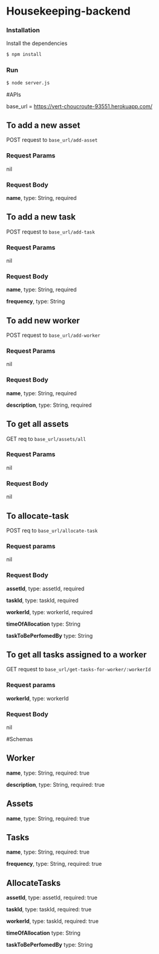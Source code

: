 # Housekeeping-backend


### Installation

Install the dependencies

```sh
$ npm install
```

### Run


```sh
$ node server.js
```


#APIs

base_url = https://vert-choucroute-93551.herokuapp.com/

## To add a new asset
POST request to `base_url/add-asset`

### Request Params
nil

### Request Body

**name**,         type: String, required


## To add a new task
POST request to `base_url/add-task`

### Request Params

nil

### Request Body

**name**,        type: String, required

**frequency**,   type: String


## To add new worker
POST request to `base_url/add-worker`

### Request Params

nil

### Request Body

**name**,           type: String, required

**description**,           type: String, required


## To get all assets
GET req to `base_url/assets/all`

### Request Params

nil

### Request Body

nil


## To allocate-task
POST req to `base_url/allocate-task`

### Request params

nil

### Request Body

**assetId**,        type: assetId, required

**taskId**,        type: taskId, required

**workerId**,        type: workerId, required

**timeOfAllocation** type: String

**taskToBePerfomedBy** type: String


## To get all tasks assigned to a worker
GET request to `base_url/get-tasks-for-worker/:workerId`

### Request params

**workerId**,        type: workerId

### Request Body

nil


#Schemas

## Worker
**name**,          type: String, required: true

**description**,           type: String, required: true


## Assets
**name**,           type: String, required: true


## Tasks
**name**,           type: String, required: true

**frequency**,           type: String, required: true


## AllocateTasks

**assetId**,           type: assetId, required: true

**taskId**,       type: taskId, required: true

**workerId**,       type: taskId, required: true

**timeOfAllocation** type: String

**taskToBePerfomedBy** type: String
